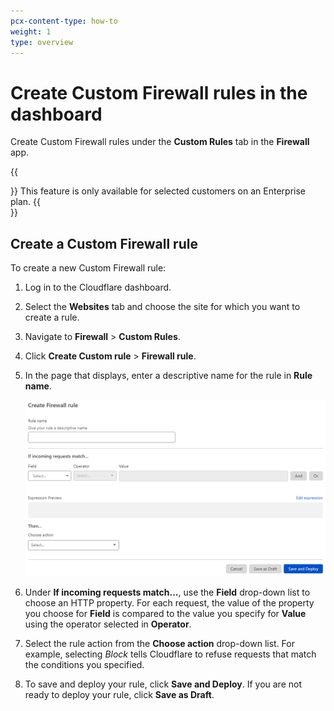 ```yaml
---
pcx-content-type: how-to
weight: 1
type: overview
---
```


# Create Custom Firewall rules in the dashboard

Create Custom Firewall rules under the **Custom Rules** tab in the **Firewall** app.

{{<Aside type="warning" header="Important">}}
This feature is only available for selected customers on an Enterprise plan.
{{</Aside>}}

## Create a Custom Firewall rule

To create a new Custom Firewall rule:

1. Log in to the Cloudflare dashboard.

1. Select the **Websites** tab and choose the site for which you want to create a rule.

1. Navigate to **Firewall** > **Custom Rules**.

1. Click **Create Custom rule** > **Firewall rule**.

1. In the page that displays, enter a descriptive name for the rule in **Rule name**.

   ![Create Custom Firewall rule page](../../images/custom-rules/firewall-custom-rule-create.png)

1. Under **If incoming requests match...**, use the **Field** drop-down list to choose an HTTP property. For each request, the value of the property you choose for **Field** is compared to the value you specify for **Value** using the operator selected in **Operator**.

1. Select the rule action from the **Choose action** drop-down list. For example, selecting _Block_ tells Cloudflare to refuse requests that match the conditions you specified.

1. To save and deploy your rule, click **Save and Deploy**. If you are not ready to deploy your rule, click **Save as Draft**.
